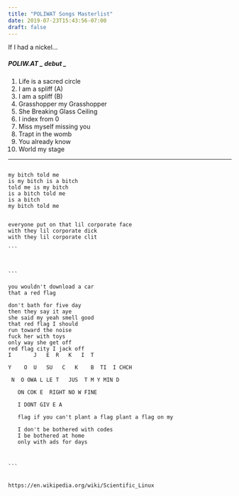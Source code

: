 ```yaml
---
title: "POLIWAT Songs Masterlist"
date: 2019-07-23T15:43:56-07:00
draft: false
---
```


If I had a nickel...

<!--more-->

##### POLIW.AT _ debut _
1. Life is a sacred circle
2. I am a spliff (A)
3. I am a spliff (B)
4. Grasshopper my Grasshopper
5. She Breaking Glass Ceiling
6. I index from 0
7. Miss myself missing you
8. Trapt in the womb
9. You already know
10. World my stage

___




```

my bitch told me
is my bitch is a bitch  
told me is my bitch
is a bitch told me
is a bitch
my bitch told me

```




````

everyone put on that lil corporate face
with they lil corporate dick
with they lil corporate clit

```



```

you wouldn't download a car
that a red flag

don't bath for five day
then they say it aye  
she said my yeah smell good
that red flag I should
run toward the noise
fuck her with toys   
only way she get off
red flag city I jack off
I       J   E  R   K   I  T    

Y    O  U   SU   C   K    B  TI  I CHCH

 N  O OWA L LE T   JUS  T M Y MIN D

   ON COK E  RIGHT NO W FINE

   I DONT GIV E A  

   flag if you can't plant a flag plant a flag on my

   I don't be bothered with codes
   I be bothered at home
   only with ads for days  



```


https://en.wikipedia.org/wiki/Scientific_Linux
